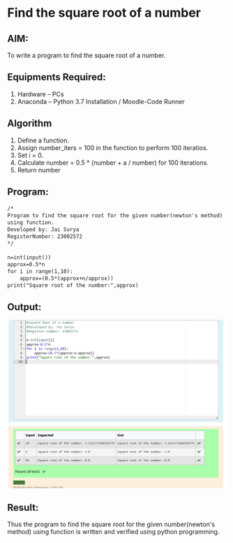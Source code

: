 # Find the square root of a number

## AIM:
To write a program to find the square root of a number.

## Equipments Required:
1. Hardware – PCs
2. Anaconda – Python 3.7 Installation / Moodle-Code Runner

## Algorithm
1. Define a function.
2. Assign number_iters = 100 in the function to perform 100 iteratios.
3. Set i = 0.
4. Calculate  number = 0.5 * (number + a / number) for 100 iterations.
5. Return number

## Program:
```
/*
Program to find the square root for the given number(newton's method) using function.
Developed by: Jai Surya
RegisterNumber: 23002572 
*/

n=int(input())
approx=0.5*n
for i in range(1,10):
    approx=(0.5*(approx+n/approx))
print("Square root of the number:",approx)

```

## Output:
![OUTPUT](/Screenshot%202023-07-23%20194643.png)


## Result:
Thus the program to find the square root for the given number(newton's method) using function is written and verified using python programming.

